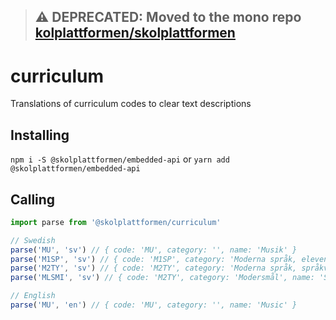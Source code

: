 > ## ⚠️ DEPRECATED: Moved to the mono repo [kolplattformen/skolplattformen](https://github.com/kolplattformen/skolplattformen/tree/main/libs)

# curriculum

Translations of curriculum codes to clear text descriptions

## Installing

`npm i -S @skolplattformen/embedded-api` or `yarn add @skolplattformen/embedded-api`

## Calling

```javascript
import parse from '@skolplattformen/curriculum'

// Swedish
parse('MU', 'sv') // { code: 'MU', category: '', name: 'Musik' }
parse('M1SP', 'sv') // { code: 'M1SP', category: 'Moderna språk, elevens val', name: 'Spanska' }
parse('M2TY', 'sv') // { code: 'M2TY', category: 'Moderna språk, språkval', name: 'Tyska' }
parse('MLSMI', 'sv') // { code: 'M2TY', category: 'Modersmål', name: 'Samiska' }

// English
parse('MU', 'en') // { code: 'MU', category: '', name: 'Music' }
```
